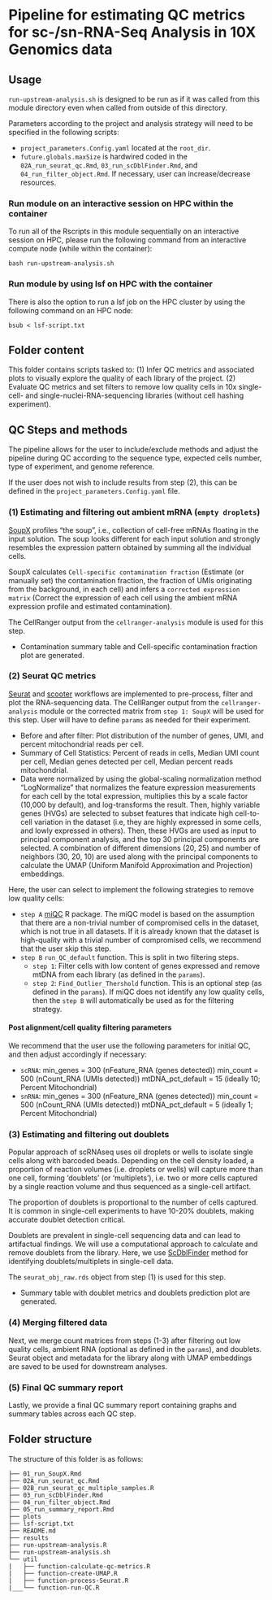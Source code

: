 # Pipeline for estimating QC metrics for sc-/sn-RNA-Seq Analysis in 10X Genomics data

## Usage

`run-upstream-analysis.sh` is designed to be run as if it was called from this module directory even when called from outside of this directory.

Parameters according to the project and analysis strategy will need to be specified in the following scripts:
- `project_parameters.Config.yaml` located at the `root_dir`.
- `future.globals.maxSize` is hardwired coded in the `02A_run_seurat_qc.Rmd`, `03_run_scDblFinder.Rmd`, and `04_run_filter_object.Rmd`. If necessary, user can increase/decrease resources.


### Run module on an interactive session on HPC within the container

To run all of the Rscripts in this module sequentially on an interactive session on HPC, please run the following command from an interactive compute node (while within the container):

```
bash run-upstream-analysis.sh
```

### Run module by using lsf on HPC with the container

There is also the option to run a lsf job on the HPC cluster by using the following command on an HPC node:

```
bsub < lsf-script.txt
```


## Folder content

This folder contains scripts tasked to:
(1) Infer QC metrics and associated plots to visually explore the quality of each library of the project.
(2) Evaluate QC metrics and set filters to remove low quality cells in 10x single-cell- and single-nuclei-RNA-sequencing libraries (without cell hashing experiment).

## QC Steps and methods

The pipeline allows for the user to include/exclude methods and adjust the pipeline during QC according to the sequence type, expected cells number, type of experiment, and genome reference.

If the user does not wish to include results from step (2), this can be defined in the `project_parameters.Config.yaml` file. 

### (1) Estimating and filtering out ambient mRNA (`empty droplets`)

[SoupX](https://cran.r-project.org/web/packages/SoupX/vignettes/pbmcTutorial.html) profiles “the soup”, i.e., collection of cell-free mRNAs floating in the input solution. The soup looks different for each input solution and strongly resembles the expression pattern obtained by summing all the individual cells.

SoupX calculates `Cell-specific contamination fraction` (Estimate (or manually set) the contamination fraction, the fraction of UMIs originating from the background, in each cell) and infers a `corrected expression matrix` (Correct the expression of each cell using the ambient mRNA expression profile and estimated contamination).

The CellRanger output from the `cellranger-analysis` module is used for this step.
 -  Contamination summary table and Cell-specific contamination fraction plot are generated.


### (2) Seurat QC metrics

[Seurat](https://satijalab.org/seurat/articles/pbmc3k_tutorial.html) and [scooter](https://github.com/igordot/scooter) workflows are implemented to pre-process, filter and plot the RNA-sequencing data. The CellRanger output from the `cellranger-analysis` module or the corrected matrix from `step 1: SoupX` will be used for this step. User will have to define `params` as needed for their experiment. 
  - Before and after filter: Plot distribution of the number of genes, UMI, and percent mitochondrial reads per cell.
  - Summary of Cell Statistics: Percent of reads in cells, Median UMI count per cell, Median genes detected per cell, Median percent reads mitochondrial.
  - Data were normalized by using the global-scaling normalization method “LogNormalize” that normalizes the feature expression measurements for each cell by the total expression, multiplies this by a scale factor (10,000 by default), and log-transforms the result. Then, highly variable genes (HVGs) are selected to subset features that indicate high cell-to-cell variation in the dataset (i.e, they are highly expressed in some cells, and lowly expressed in others). Then, these HVGs are used as input to principal component analysis, and the top 30 principal components are selected. A combination of different dimensions (20, 25) and number of neighbors (30, 20, 10) are used along with the principal components to calculate the UMAP (Uniform Manifold Approximation and Projection) embeddings.
  
Here, the user can select to implement the following strategies to remove low quality cells:
- `step A` [miQC](https://bioconductor.org/packages/devel/bioc/vignettes/miQC/inst/doc/miQC.html) R package. The miQC model is based on the assumption that there are a non-trivial number of compromised cells in the dataset, which is not true in all datasets. If it is already known that the dataset is high-quality with a trivial number of compromised cells, we recommend that the user skip this step. 
- `step B` `run_QC_default` function. This is split in two filtering steps.
   - `step 1`: Filter cells with low content of genes expressed and remove mtDNA from each library (as defined in the `params`).
   - `step 2`: `Find_Outlier_Thershold` function. This is an optional step (as defined in the `params`). 
If miQC does not identify any low quality cells, then the `step B` will automatically be used as for the filtering strategy.

#### Post alignment/cell quality filtering parameters
We recommend that the user use the following parameters for initial QC, and then adjust accordingly if necessary:
- `scRNA`: min_genes = 300 (nFeature_RNA (genes detected))
           min_count = 500 (nCount_RNA (UMIs detected))
           mtDNA_pct_default = 15 (ideally 10; Percent Mitochondrial)
- `snRNA`: min_genes = 300 (nFeature_RNA (genes detected))
           min_count = 500 (nCount_RNA (UMIs detected))
           mtDNA_pct_default = 5 (ideally 1; Percent Mitochondrial)


### (3) Estimating and filtering out doublets

Popular approach of scRNAseq uses oil droplets or wells to isolate single cells along with barcoded beads. Depending on the cell density loaded, a proportion of reaction volumes (i.e. droplets or wells) will capture more than one cell, forming ‘doublets’ (or ‘multiplets’), i.e. two or more cells captured by a single reaction volume and thus sequenced as a single-cell artifact. 

The proportion of doublets is proportional to the number of cells captured. It is common in single-cell experiments to have 10-20% doublets, making accurate doublet detection critical.

Doublets are prevalent in single-cell sequencing data and can lead to artifactual findings. We will use a computational approach to calculate and remove doublets from the library. Here, we use [ScDblFinder](https://bioconductor.org/packages/devel/bioc/vignettes/scDblFinder/inst/doc/scDblFinder.html) method for identifying doublets/multiplets in single-cell data.

The `seurat_obj_raw.rds` object from step (1) is used for this step.
 -  Summary table with doublet metrics and doublets prediction plot are generated.


### (4) Merging filtered data

Next, we merge count matrices from steps (1-3) after filtering out low quality cells, ambient RNA (optional as defined in the `params`), and doublets. Seurat object and metadata for the library along with UMAP embeddings are saved to be used for downstream analyses.

### (5) Final QC summary report

Lastly, we provide a final QC summary report containing graphs and summary tables across each QC step.

## Folder structure 

The structure of this folder is as follows:

```
├── 01_run_SoupX.Rmd
├── 02A_run_seurat_qc.Rmd
├── 02B_run_seurat_qc_multiple_samples.R
├── 03_run_scDblFinder.Rmd
├── 04_run_filter_object.Rmd
├── 05_run_summary_report.Rmd
├── plots
├── lsf-script.txt
├── README.md
├── results
├── run-upstream-analysis.R
├── run-upstream-analysis.sh
└── util
|   ├── function-calculate-qc-metrics.R
|   ├── function-create-UMAP.R
|   ├── function-process-Seurat.R
|___└── function-run-QC.R
```
